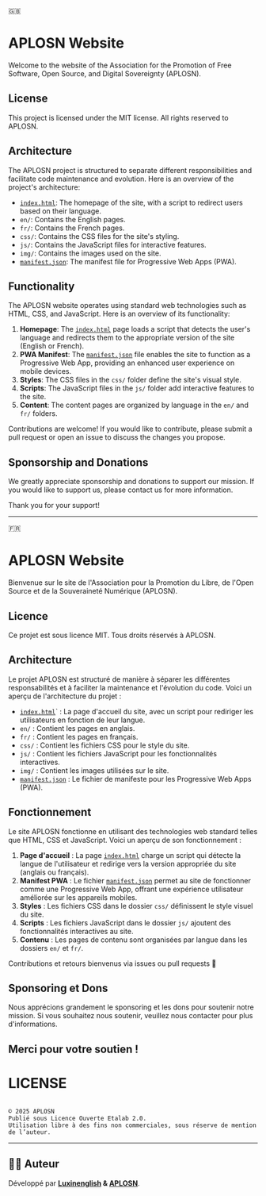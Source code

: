 🇬🇧
# APLOSN Website

Welcome to the website of the Association for the Promotion of Free Software, Open Source, and Digital Sovereignty (APLOSN).

## License

This project is licensed under the MIT license. All rights reserved to APLOSN.

## Architecture
The APLOSN project is structured to separate different responsibilities and facilitate code maintenance and evolution. Here is an overview of the project's architecture:

- [`index.html`](./index.html): The homepage of the site, with a script to redirect users based on their language.
- `en/`: Contains the English pages.
- `fr/`: Contains the French pages.
- `css/`: Contains the CSS files for the site's styling.
- `js/`: Contains the JavaScript files for interactive features.
- `img/`: Contains the images used on the site.
- [`manifest.json`](./manifest.json): The manifest file for Progressive Web Apps (PWA).

## Functionality
The APLOSN website operates using standard web technologies such as HTML, CSS, and JavaScript. Here is an overview of its functionality:

1. **Homepage**: The [`index.html`](./index.html) page loads a script that detects the user's language and redirects them to the appropriate version of the site (English or French).
2. **PWA Manifest**: The [`manifest.json`](./manifest.json) file enables the site to function as a Progressive Web App, providing an enhanced user experience on mobile devices.
3. **Styles**: The CSS files in the `css/` folder define the site's visual style.
4. **Scripts**: The JavaScript files in the `js/` folder add interactive features to the site.
5. **Content**: The content pages are organized by language in the `en/` and `fr/` folders.

Contributions are welcome! If you would like to contribute, please submit a pull request or open an issue to discuss the changes you propose.

## Sponsorship and Donations

We greatly appreciate sponsorship and donations to support our mission. If you would like to support us, please contact us for more information.

Thank you for your support!

---
🇫🇷

# APLOSN Website

Bienvenue sur le site de l'Association pour la Promotion du Libre, de l'Open Source et de la Souveraineté Numérique (APLOSN).

## Licence

Ce projet est sous licence MIT. Tous droits réservés à APLOSN.

## Architecture
Le projet APLOSN est structuré de manière à séparer les différentes responsabilités et à faciliter la maintenance et l'évolution du code. Voici un aperçu de l'architecture du projet :

- [`index.html`](./index.html)` : La page d'accueil du site, avec un script pour rediriger les utilisateurs en fonction de leur langue.
- `en/` : Contient les pages en anglais.
- `fr/` : Contient les pages en français.
- `css/` : Contient les fichiers CSS pour le style du site.
- `js/` : Contient les fichiers JavaScript pour les fonctionnalités interactives.
- `img/` : Contient les images utilisées sur le site.
- [`manifest.json`](./manifest.json) : Le fichier de manifeste pour les Progressive Web Apps (PWA).

## Fonctionnement
Le site APLOSN fonctionne en utilisant des technologies web standard telles que HTML, CSS et JavaScript. Voici un aperçu de son fonctionnement :

1. **Page d'accueil** : La page [`index.html`](./index.html) charge un script qui détecte la langue de l'utilisateur et redirige vers la version appropriée du site (anglais ou français).
2. **Manifest PWA** : Le fichier [`manifest.json`](./manifest.json) permet au site de fonctionner comme une Progressive Web App, offrant une expérience utilisateur améliorée sur les appareils mobiles.
3. **Styles** : Les fichiers CSS dans le dossier `css/` définissent le style visuel du site.
4. **Scripts** : Les fichiers JavaScript dans le dossier `js/` ajoutent des fonctionnalités interactives au site.
5. **Contenu** : Les pages de contenu sont organisées par langue dans les dossiers `en/` et `fr/`.


Contributions et retours bienvenus via issues ou pull requests 🚀

## Sponsoring et Dons

Nous apprécions grandement le sponsoring et les dons pour soutenir notre mission. Si vous souhaitez nous soutenir, veuillez nous contacter pour plus d'informations.

Merci pour votre soutien !
---
# LICENSE
<pre><code>
© 2025 APLOSN 
Publié sous Licence Ouverte Etalab 2.0.  
Utilisation libre à des fins non commerciales, sous réserve de mention de l’auteur.
</code></pre>

---

## 👨‍💻 Auteur
Développé par **[Luxinenglish](https://github.com/Luxinenglish) & [APLOSN](https://github.com/APLOSN)**.  
